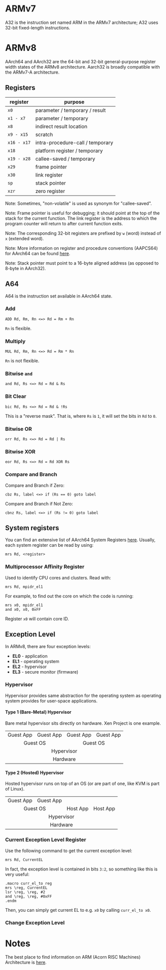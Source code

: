# ARMv7

A32 is the instruction set named ARM in the ARMv7 architecture; A32 uses 32-bit fixed-length instructions.

# ARMv8

AArch64 and AArch32 are the 64-bit and 32-bit general-purpose register width states of the ARMv8 architecture. Aarch32 is broadly compatible with the ARMv7-A architecture.

## Registers

|   register   |             purpose              |
|--------------|----------------------------------|
|     `x0`     | parameter / temporary / result   |
|  `x1 - x7`   | parameter / temporary            |
|     `x8`     | indirect result location         |
|  `x9 - x15`  | scratch                          |
| `x16 - x17`  | intra-procedure-call / temporary |
|    `x18`     | platform register / temporary    |
| `x19 - x28`  | callee-saved / temporary         |
|    `x29`     | frame pointer                    |
|    `x30`     | link register                    |
|     `sp`     | stack pointer                    |
|    `xzr`     | zero register                    |

Note: Sometimes, "non-volatile" is used as synonym for "callee-saved".

Note: Frame pointer is useful for debugging; it should point at the top of the stack for the current function. The link register is the address to which the program counter will return to after current function exits.

Note: The corresponding 32-bit registers are prefixed by `w` (word) instead of `x` (extended word).

Note: More information on register and procedure conventions (AAPCS64) for AArch64 can be found [here](https://developer.arm.com/documentation/ihi0055/c/).

Note: Stack pointer must point to a 16-byte aligned address (as opposed to 8-byte in AArch32).

## A64

A64 is the instruction set available in AArch64 state.

### Add

```
ADD Rd, Rm, Rn <=> Rd = Rm + Rn
```

`Rn` is flexible.

### Multiply

```
MUL Rd, Rm, Rn <=> Rd = Rm * Rn
```

`Rn` is not flexible.

### Bitwise `and`

```
and Rd, Rs <=> Rd = Rd & Rs
```

### Bit Clear

```
bic Rd, Rs <=> Rd = Rd & !Rs
```

This is a "reverse mask". That is, where `Rs` is `1`, it will set the bits in `Rd` to `0`.

### Bitwise OR

```
orr Rd, Rs <=> Rd = Rd | Rs
```

### Bitwise XOR

```
eor Rd, Rs <=> Rd = Rd XOR Rs
```

### Compare and Branch

Compare and Branch if Zero:

```
cbz Rs, label <=> if (Rs == 0) goto label
```

Compare and Branch if Not Zero:

```
cbnz Rs, label <=> if (Rs != 0) goto label
```

## System registers

You can find an extensive list of AArch64 System Registers [here](https://developer.arm.com/docs/ddi0595/h/aarch64-system-registers). Usually, each system register can be read by using:

```
mrs Rd, <register>
```

### Multiprocessor Affinity Register

Used to identify CPU cores and clusters. Read with:

```
mrs Rd, mpidr_el1
```

For example, to find out the core on which the code is running:

```
mrs x0, mpidr_el1
and x0, x0, 0xFF
```

Register `x0` will contain core ID.

## Exception Level

In ARMv8, there are four exception levels:

* **EL0** - application
* **EL1** - operating system
* **EL2** - hypervisor
* **EL3** - secure monitor (firmware)

### Hypervisor

Hypervisor provides same abstraction for the operating system as operating system provides for user-space applications.

#### Type 1 (Bare-Metal) Hypervisor

Bare metal hypervisor sits directly on hardware. Xen Project is one example.

<table>
	<tbody>
		<tr>
			<td align="center">Guest App</td>
			<td align="center">Guest App</td>
			<td align="center">Guest App</td>
			<td align="center">Guest App</td>
		</tr>
		<tr>
			<td align="center" colspan=2>Guest OS</td>
			<td align="center" colspan=2>Guest OS</td>
		</tr>
		<tr>
			<td align="center" colspan=4>Hypervisor</td>
		</tr>
		<tr>
			<td align="center" colspan=4>Hardware</td>
		</tr>
	</tbody>
</table>

#### Type 2 (Hosted) Hypervisor

Hosted hypervisor runs on top of an OS (or are part of one, like KVM is part of Linux).

<table>
	<tbody>
		<tr>
			<td align="center">Guest App</td>
			<td align="center">Guest App</td>
			<td align="center" colspan=2></td>
		</tr>
		<tr>
			<td align="center" colspan=2>Guest OS</td>
			<td align="center">Host App</td>
			<td align="center">Host App</td>
		</tr>
		<tr>
			<td align="center" colspan=4>Hypervisor</td>
		</tr>
		<tr>
			<td align="center" colspan=4>Hardware</td>
		</tr>
	</tbody>
</table>

### Current Exception Level Register

Use the following command to get the current exception level:

```
mrs Rd, CurrentEL
```

In fact, the exception level is contained in bits `3:2`, so something like this is very useful:

```
.macro curr_el_to reg
mrs \reg, CurrentEL
lsr \reg, \reg, #2
and \reg, \reg, #0xFF
.endm
```

Then, you can simply get current EL to e.g. `x0` by calling `curr_el_to x0`.

### Change Exception Level

# Notes

The best place to find information on ARM (Acorn RISC Machines) Architecture is [here](https://developer.arm.com/documentation/).

